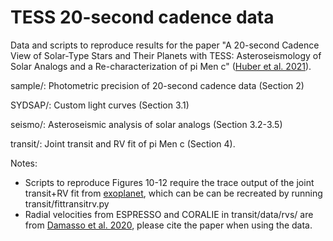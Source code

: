 # TESS 20-second cadence data

Data and scripts to reproduce results for the paper "A 20-second Cadence View of Solar-Type Stars and Their Planets with TESS: Asteroseismology of Solar Analogs and a Re-characterization of pi Men c" ([Huber et al. 2021](https://ui.adsabs.harvard.edu/abs/2021arXiv210809109H/abstract)).

sample/: Photometric precision of 20-second cadence data (Section 2)

SYDSAP/: Custom light curves (Section 3.1)

seismo/: Asteroseismic analysis of solar analogs (Section 3.2-3.5)

transit/: Joint transit and RV fit of pi Men c (Section 4). 

Notes:

* Scripts to reproduce Figures 10-12 require the trace output of the joint transit+RV fit from [exoplanet](https://docs.exoplanet.codes/en/latest/), which can be can be recreated by running transit/fittransitrv.py
* Radial velocities from ESPRESSO and CORALIE in transit/data/rvs/ are from [Damasso et al. 2020](https://ui.adsabs.harvard.edu/abs/2020A%26A...642A..31D/abstract), please cite the paper when using the data.
